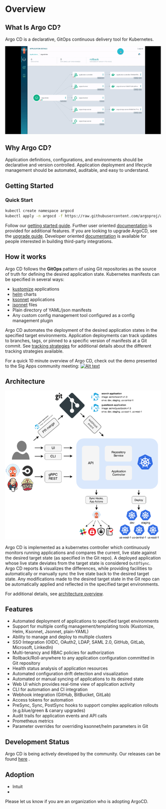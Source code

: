 # Overview

<!-- markdownlint-disable MD026 -->
## What Is Argo CD?
<!-- markdownlint-enable MD026 -->

Argo CD is a declarative, GitOps continuous delivery tool for Kubernetes.

![Argo CD UI](assets/argocd-ui.gif)

<!-- markdownlint-disable MD026 -->
## Why Argo CD?
<!-- markdownlint-enable MD026 -->

Application definitions, configurations, and environments should be declarative and version controlled.
Application deployment and lifecycle management should be automated, auditable, and easy to understand.

## Getting Started

### Quick Start

```bash
kubectl create namespace argocd
kubectl apply -n argocd -f https://raw.githubusercontent.com/argoproj/argo-cd/stable/manifests/install.yaml
```

Follow our [getting started guide](getting_started.md). Further user oriented [documentation](user_guide/)
is provided for additional features. If you are looking to upgrade ArgoCD, see the [upgrade guide](./operator-manual/upgrading/overview.md).
Developer oriented [documentation](developer-guide/) is available for people interested in building third-party integrations.

## How it works

Argo CD follows the **GitOps** pattern of using Git repositories as the source of truth for defining
the desired application state. Kubernetes manifests can be specified in several ways:

* [kustomize](https://kustomize.io) applications
* [helm](https://helm.sh) charts
* [ksonnet](https://ksonnet.io) applications
* [jsonnet](https://jsonnet.org) files
* Plain directory of YAML/json manifests
* Any custom config management tool configured as a config management plugin

Argo CD automates the deployment of the desired application states in the specified target environments.
Application deployments can track updates to branches, tags, or pinned to a specific version of
manifests at a Git commit. See [tracking strategies](user-guide/tracking_strategies.md) for additional
details about the different tracking strategies available.

For a quick 10 minute overview of Argo CD, check out the demo presented to the Sig Apps community
meeting:
[![Alt text](https://img.youtube.com/vi/aWDIQMbp1cc/0.jpg)](https://youtu.be/aWDIQMbp1cc?t=1m4s)

## Architecture

![Argo CD Architecture](assets/argocd_architecture.png)

Argo CD is implemented as a kubernetes controller which continuously monitors running applications
and compares the current, live state against the desired target state (as specified in the Git repo).
A deployed application whose live state deviates from the target state is considered `OutOfSync`.
Argo CD reports & visualizes the differences, while providing facilities to automatically or
manually sync the live state back to the desired target state. Any modifications made to the desired
target state in the Git repo can be automatically applied and reflected in the specified target
environments.

For additional details, see [architecture overview](operator-manual/architecture.md).

## Features

* Automated deployment of applications to specified target environments
* Support for multiple config management/templating tools (Kustomize, Helm, Ksonnet, Jsonnet, plain-YAML)
* Ability to manage and deploy to multiple clusters
* SSO Integration (OIDC, OAuth2, LDAP, SAML 2.0, GitHub, GitLab, Microsoft, LinkedIn)
* Multi-tenancy and RBAC policies for authorization
* Rollback/Roll-anywhere to any application configuration committed in Git repository
* Health status analysis of application resources
* Automated configuration drift detection and visualization
* Automated or manual syncing of applications to its desired state
* Web UI which provides real-time view of application activity
* CLI for automation and CI integration
* Webhook integration (GitHub, BitBucket, GitLab)
* Access tokens for automation
* PreSync, Sync, PostSync hooks to support complex application rollouts (e.g.blue/green & canary upgrades)
* Audit trails for application events and API calls
* Prometheus metrics
* Parameter overrides for overriding ksonnet/helm parameters in Git

## Development Status

Argo CD is being actively developed by the community. Our releases can be found [here](https://github.com/argoproj/argo-cd/releases) .

## Adoption

* Intuit
* 

Please let us know if you are an organization who is adopting ArgoCD.
